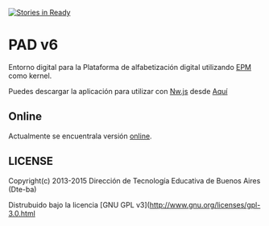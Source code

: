 [![Stories in Ready](https://badge.waffle.io/Dte-ba/pad.png?label=ready&title=Ready)](https://waffle.io/Dte-ba/pad)
# PAD v6

Entorno digital para la Plataforma de alfabetización digital utilizando [EPM](https://github.com/Dte-ba/epm) como kernel. 

Puedes descargar la aplicación para utilizar con [Nw.js](http://nwjs.io/) desde [Aquí](http://dte-ba.github.io/pad/)

## Online

Actualmente se encuentrala versión [online](http://pad.nticx.net/).

## LICENSE

Copyright(c) 2013-2015 Dirección de Tecnología Educativa de Buenos Aires (Dte-ba)

Distrubuido bajo la licencia [GNU GPL v3](http://www.gnu.org/licenses/gpl-3.0.html